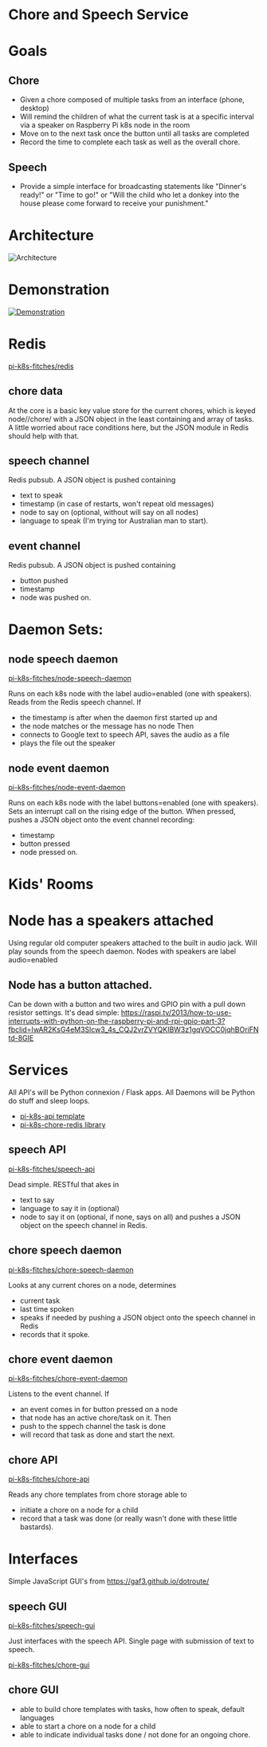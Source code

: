 # Chore and Speech Service

# Goals

## Chore

  - Given a chore composed of multiple tasks from an interface (phone, desktop) 
  - Will remind the children of what the current task is at a specific interval via a speaker on Raspberry Pi k8s node in the room 
  - Move on to the next task once the button until all tasks are completed 
  - Record the time to complete each task as well as the overall chore.

## Speech 

- Provide a simple interface for broadcasting statements like "Dinner's ready!" or "Time to go!" or "Will the child who let a donkey into the house please come forward to receive your punishment."

# Architecture

![Architecture](/pi-k8s-fitches-chore-speech.png)

# Demonstration

[![Demonstration](https://img.youtube.com/vi/hCLAcDx4DKo/0.jpg)](https://www.youtube.com/watch?v=hCLAcDx4DKo)

# Redis

[pi-k8s-fitches/redis](https://github.com/pi-k8s-fitches/redis)

## chore data

At the core is a basic key value store for the current chores, which is keyed node/<node>/chore/<chore> with a JSON object in the least containing and array of tasks. A little worried about race conditions here, but the JSON module in Redis should help with that.

## speech channel

Redis pubsub. A JSON object is pushed containing 
- text to speak
- timestamp (in case of restarts, won't repeat old messages)
- node to say on (optional, without will say on all nodes)
- language to speak (I'm trying tor Australian man to start).

## event channel

Redis pubsub. A JSON object is pushed containing
- button pushed
- timestamp
- node was pushed on.

# Daemon Sets:

## node speech daemon

[pi-k8s-fitches/node-speech-daemon](https://github.com/pi-k8s-fitches/node-speech-daemon)


Runs on each k8s node with the label audio=enabled (one with speakers). Reads from the Redis speech channel. If
- the timestamp is after when the daemon first started up and
- the node matches or the message has no node 
Then 
- connects to Google text to speech API, saves the audio as a file
- plays the file out the speaker

## node event daemon

[pi-k8s-fitches/node-event-daemon](https://github.com/pi-k8s-fitches/node-event-daemon)

Runs on each k8s node with the label buttons=enabled (one with speakers). Sets an interrupt call on the rising edge of the button. When pressed, pushes a JSON object onto the event channel recording:
- timestamp
- button pressed
- node pressed on.

# Kids' Rooms

# Node has a speakers attached 

Using regular old computer speakers attached to the built in audio jack. Will play sounds from the speech daemon. Nodes with speakers are label audio=enabled

## Node has a button attached. 

Can be down with a button and two wires and GPIO pin with a pull down resistor settings. It's dead simple: https://raspi.tv/2013/how-to-use-interrupts-with-python-on-the-raspberry-pi-and-rpi-gpio-part-3?fbclid=IwAR2KsG4eM3Slcw3_4s_CQJ2vrZVYQKIBW3z1gqVOCC0jqhBOriFNtd-8GIE

# Services

All API's will be Python connexion / Flask apps.
All Daemons will be Python do stuff and sleep loops.

- [pi-k8s-api template](https://github.com/pi-k8s-api)
- [pi-k8s-chore-redis library](https://github.com/pi-k8s-chore-redis)

## speech API

[pi-k8s-fitches/speech-api](https://github.com/pi-k8s-fitches/speech-api)

Dead simple. RESTful that akes in
- text to say
- language to say it in (optional) 
- node to say it on (optional, if none, says on all) and pushes a JSON object on the speech channel in Redis.

## chore speech daemon

[pi-k8s-fitches/chore-speech-daemon](https://github.com/pi-k8s-fitches/chore-speech-daemon)

Looks at any current chores on a node, determines
- current task
- last time spoken
- speaks if needed by pushing a JSON object onto the speech channel in Redis
- records that it spoke.

## chore event daemon

[pi-k8s-fitches/chore-event-daemon](https://github.com/pi-k8s-fitches/chore-event-daemon)

Listens to the event channel. If 
- an event comes in for button pressed on a node 
- that node has an active chore/task on it.
Then 
- push to the sppech channel the task is done
- will record that task as done and start the next.

## chore API

[pi-k8s-fitches/chore-api](https://github.com/pi-k8s-fitches/chore-api)

Reads any chore templates from chore storage able to
- initiate a chore on a node for a child 
- record that a task was done (or really wasn't done with these little bastards).

# Interfaces

Simple JavaScript GUI's from https://gaf3.github.io/dotroute/

## speech GUI

[pi-k8s-fitches/speech-gui](https://github.com/pi-k8s-fitches/speech-gui)

Just interfaces with the speech API. Single page with submission of text to speech.

[pi-k8s-fitches/chore-gui](https://github.com/pi-k8s-fitches/chore-gui)

## chore GUI
- able to build chore templates with tasks, how often to speak, default languages
- able to start a chore on a node for a child
- able to indicate individual tasks done / not done for an ongoing chore.